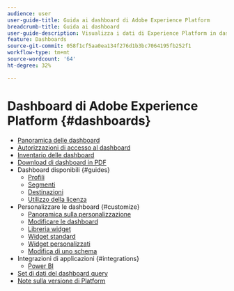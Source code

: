 ```yaml
---
audience: user
user-guide-title: Guida ai dashboard di Adobe Experience Platform
breadcrumb-title: Guida ai dashboard
user-guide-description: Visualizza i dati di Experience Platform in dashboard personalizzabili.
feature: Dashboards
source-git-commit: 058f1cf5aa0ea134f276d1b3bc7064195fb252f1
workflow-type: tm+mt
source-wordcount: '64'
ht-degree: 32%

---
```



# Dashboard di Adobe Experience Platform {#dashboards}

* [Panoramica delle dashboard](home.md)
* [Autorizzazioni di accesso al dashboard](permissions.md)
* [Inventario delle dashboard](inventory.md)
* [Download di dashboard in PDF](download.md)
* Dashboard disponibili {#guides}
   * [Profili](guides/profiles.md)
   * [Segmenti](guides/segments.md)
   * [Destinazioni](guides/destinations.md)
   * [Utilizzo della licenza](guides/license-usage.md)
* Personalizzare le dashboard {#customize}
   * [Panoramica sulla personalizzazione](customize/overview.md)
   * [Modificare le dashboard](customize/modify.md)
   * [Libreria widget](customize/widget-library.md)
   * [Widget standard](customize/standard-widgets.md)
   * [Widget personalizzati](customize/custom-widgets.md)
   * [Modifica di uno schema](customize/edit-schema.md)
* Integrazioni di applicazioni {#integrations}
   * [Power BI](integrations/power-bi.md)
* [Set di dati del dashboard query](query.md)
* [Note sulla versione di Platform](https://www.adobe.com/go/platform-release-notes-en)